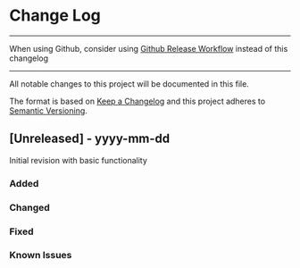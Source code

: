 
# Change Log

---

When using Github, consider using [Github Release Workflow](https://docs.github.com/en/repositories/releasing-projects-on-github/automatically-generated-release-notes) instead of this changelog

---

All notable changes to this project will be documented in this file.

The format is based on [Keep a Changelog](http://keepachangelog.com/)
and this project adheres to [Semantic Versioning](http://semver.org/).

## [Unreleased] - yyyy-mm-dd

Initial revision with basic functionality

### Added

### Changed

### Fixed

### Known Issues
